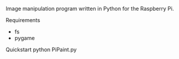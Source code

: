 Image manipulation program written in Python for the Raspberry Pi.

Requirements
* fs
* pygame

Quickstart
	python PiPaint.py
